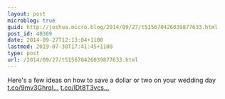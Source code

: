 ```yaml
---
layout: post
microblog: true
guid: http://joshua.micro.blog/2014/09/27/t515670426039877633.html
post_id: 40369
date: 2014-09-27T12:13:04+1100
lastmod: 2019-07-30T17:41:45+1100
type: post
url: /2014/09/27/t515670426039877633.html
---
```

Here's a few ideas on how to save a dollar or two on your wedding day [t.co/9mv3Ghrql...](http://t.co/9mv3Ghrqlr) [t.co/lDt8T3vcs...](http://t.co/lDt8T3vcsY)

